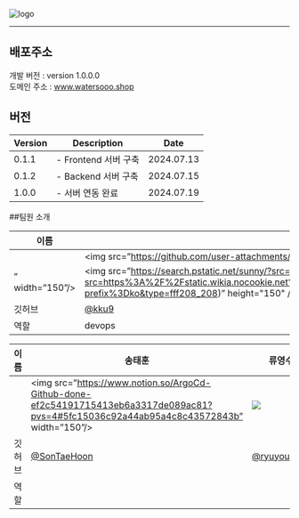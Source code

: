 ![logo](https://github.com/user-attachments/assets/ea4b8a5a-c239-402f-8829-4a4bb2ee507b)

---
## 배포주소

개발 버전 : version 1.0.0.0 </br>
도메인 주소 : www.watersooo.shop </br>

## 버전
| Version | Description | Date |
| --- | --- | --- |
| 0.1.1 | - Frontend 서버 구축 | 2024.07.13 |
| 0.1.2 | - Backend 서버 구축 | 2024.07.15 |
| 1.0.0 | - 서버 연동 완료 | 2024.07.19 |



##팀원 소개

| 이름 | 구경범 | 노현수 | 장정원 |
| --- | --- | --- | --- |
|  | <img src=”https://github.com/user-attachments/assets/62411cf6-753d-4582-a984-da30e0208cfd
” width=”150”/> | <img src=”https://search.pstatic.net/sunny/?src=https%3A%2F%2Fi.namu.wiki%2Fi%2Fpt5Uc0VeUmLRRS4_KhEXwvB5W57uLP_l9jXa9iC2BRwjeNt8Oj-dH-8rxV3POZHSfLCpgi2uh6-y5iVqBGKw-g.webp&type=ff332_332” width=”150](https://search.pstatic.net/sunny?src=https%3A%2F%2Fstatic.wikia.nocookie.net%2Fpokemon%2Fimages%2F0%2F0a%2F%25EA%25B9%259C%25EC%25A7%2580%25EA%25B3%25B0_%25EA%25B3%25B5%25EC%258B%259D_%25EC%259D%25BC%25EB%259F%25AC%25EC%258A%25A4%25ED%258A%25B8.png%2Frevision%2Flatest%3Fcb%3D20170409104423%26path-prefix%3Dko&type=fff208_208)” height="150" /> | <img src=”https://search.pstatic.net/common/?src=http%3A%2F%2Fblogfiles.naver.net%2FMjAyMzA3MDJfMTM0%2FMDAxNjg4Mjk4NzI0NjEz.9n6for1ufGW4Mbn0tOoxWS_WEUPasTLBV9Okn1fFkMYg.tm9oj9RfpVwmSCpbeCGQiDhYiqiAc9SYGBJDwfCK46og.PNG.wsj2264%2F20230702_205109.png&type=ff332_332” width=”150”/> |
| 깃허브 | [@kku9](https://github.com/kku9) | [@watersooo](https://github.com/watersooo) | [@Jangmaker](https://github.com/Jangmaker) |
| 역할 | devops |  |  |

| 이름 | 송태훈 | 류영수 |
| --- | --- | --- |
|  | <img src=”https://www.notion.so/ArgoCd-Github-done-ef2c54191715413eb6a3317de089ac81?pvs=4#5fc15036c92a44ab95a4c8c43572843b” width=”150”/> | <img src=”https://upload.wikimedia.org/wikipedia/ko/e/e5/FinnAdventureTime.png” width=”150”/> |
| 깃허브 | [@SonTaeHoon](https://github.com/SongTaeHoon) | [@ryuyoungsu](https://github.com/ryuyoungsu) |
| 역할 |  |  |
